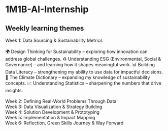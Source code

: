 
# 1M1B-AI-Internship
  
<h2>Weekly learning themes</h2>
Week 1: Data Sourcing & Sustainability Metrics<br>
<br>
🌍 Design Thinking for Sustainability – exploring how innovation can address global challenges.
♻️ Understanding ESG (Environmental, Social & Governance) – and learning how it shapes meaningful work.
📊 Building Data Literacy – strengthening my ability to use data for impactful decisions.
📖 The Climate Dictionary – expanding my knowledge of sustainability concepts.
📈 Understanding Statistics – sharpening the numbers that drive insights.<br>
<br>
Week 2: Defining Real-World Problems Through Data<br>
Week 3: Data Visualization & Strategy Building<br>
Week 4: Solution Development & Prototyping<br>
Week 5: Implementation & Impact Mapping<br>
Week 6: Reflection, Green Skills Journey & Way Forward<br>
